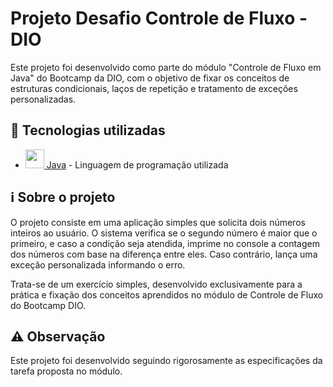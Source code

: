 # Projeto Desafio Controle de Fluxo - DIO

Este projeto foi desenvolvido como parte do módulo "Controle de Fluxo em Java" do Bootcamp da DIO, com o objetivo de fixar os conceitos de estruturas condicionais, laços de repetição e tratamento de exceções personalizadas.

## 🚀 Tecnologias utilizadas

- [<img src="https://cdn.jsdelivr.net/gh/devicons/devicon/icons/java/java-original.svg" width="30" height="30"> Java](https://docs.oracle.com/en/java/) - Linguagem de programação utilizada

## ℹ️ Sobre o projeto

O projeto consiste em uma aplicação simples que solicita dois números inteiros ao usuário. O sistema verifica se o segundo número é maior que o primeiro, e caso a condição seja atendida, imprime no console a contagem dos números com base na diferença entre eles. Caso contrário, lança uma exceção personalizada informando o erro.

Trata-se de um exercício simples, desenvolvido exclusivamente para a prática e fixação dos conceitos aprendidos no módulo de Controle de Fluxo do Bootcamp DIO.

## ⚠️ Observação

Este projeto foi desenvolvido seguindo rigorosamente as especificações da tarefa proposta no módulo.
